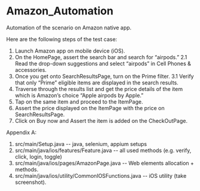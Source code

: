 # Amazon_Automation
Automation of the scenario on Amazon native app. 

Here are the following steps of the test case:
1. Launch Amazon app on mobile device (iOS).
2. On the HomePage, assert the search bar and search for “airpods.” 
  2.1 Read the drop-down suggestions and select “airpods” in Cell Phones & accessories.
3. Once you get onto SearchResultsPage, turn on the Prime filter. 
  3.1 Verify that only “Prime” eligible items are displayed in the search results. 
4. Traverse through the results list and get the price details of the item which is Amazon’s choice “Apple airpods by Apple.” 
5. Tap on the same item and proceed to the ItemPage.
6. Assert the price displayed on the ItemPage with the price on SearchResultsPage.
7. Click on Buy now and Assert the item is added on the CheckOutPage.


Appendix A: 

1. src/main/Setup.java -- java, selenium, appium setups 
2. src/main/java/ios/features/Feature.java -- all used methods (e.g. verify, click, login, toggle)
3. src/main/java/ios/pages/AmazonPage.java -- Web elements allocation + methods. 
4. src/main/java/ios/utility/CommonIOSFunctions.java -- iOS utility (take screenshot). 
